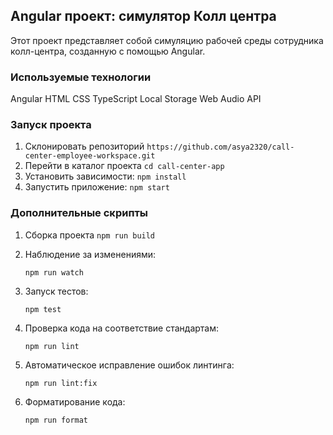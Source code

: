 ## Angular проект: симулятор Колл центра

Этот проект представляет собой симуляцию рабочей среды сотрудника колл-центра, созданную с помощью Angular.

### Используемые технологии

Angular
HTML
CSS
TypeScript
Local Storage
Web Audio API

### Запуск проекта

1. Склонировать репозиторий `https://github.com/asya2320/call-center-employee-workspace.git`
2. Перейти в каталог проекта `cd call-center-app`
3. Установить зависимости: `npm install`
4. Запустить приложение: `npm start`

### Дополнительные скрипты

1. Сборка проекта
   `npm run build`

2. Наблюдение за изменениями:

    `npm run watch`

3. Запуск тестов:

    `npm test`

4. Проверка кода на соответствие стандартам:

    `npm run lint`

5. Автоматическое исправление ошибок линтинга:

    `npm run lint:fix`

6. Форматирование кода:

    `npm run format`
